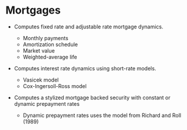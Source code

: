 # Mortgages
* Computes fixed rate and adjustable rate mortgage dynamics.
    - Monthly payments
    - Amortization schedule
    - Market value
    - Weighted-average life
    
* Computes interest rate dynamics using short-rate models.
    - Vasicek model
    - Cox-Ingersoll-Ross model
    
* Computes a stylized mortgage backed security with constant or dynamic 
prepayment rates
    - Dynamic prepayment rates uses the model from Richard and Roll 
    (1989)

